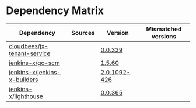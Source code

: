 # Dependency Matrix

Dependency | Sources | Version | Mismatched versions
---------- | ------- | ------- | -------------------
[cloudbees/jx-tenant-service](https://github.com/cloudbees/jx-tenant-service) |  | [0.0.339](https://github.com/cloudbees/jx-tenant-service/releases/tag/v0.0.339) | 
[jenkins-x/go-scm](https://github.com/jenkins-x/go-scm) |  | [1.5.60]() | 
[jenkins-x/jenkins-x-builders](https://github.com/jenkins-x/jenkins-x-builders) |  | [2.0.1092-426]() | 
[jenkins-x/lighthouse](https://github.com/jenkins-x/lighthouse) |  | [0.0.365]() | 
